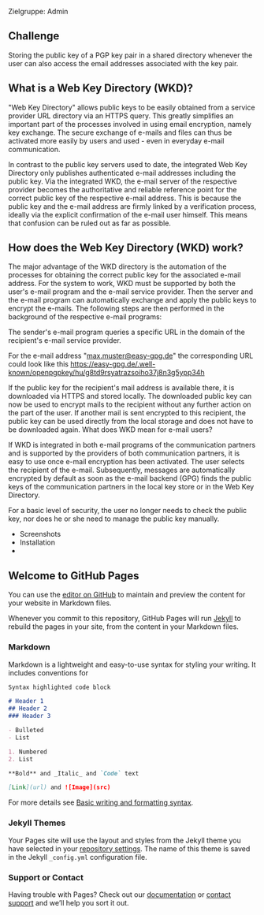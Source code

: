 Zielgruppe: Admin

## Challenge

Storing the public key of a PGP key pair in a shared directory whenever the user can also access the email addresses associated with the key pair.

## What is a Web Key Directory (WKD)?

"Web Key Directory" allows public keys to be easily obtained from a service provider URL directory via an HTTPS query. This greatly simplifies an important part of the processes involved in using email encryption, namely key exchange. The secure exchange of e-mails and files can thus be activated more easily by users and used - even in everyday e-mail communication.

In contrast to the public key servers used to date, the integrated Web Key Directory only publishes authenticated e-mail addresses including the public key. Via the integrated WKD, the e-mail server of the respective provider becomes the authoritative and reliable reference point for the correct public key of the respective e-mail address. This is because the public key and the e-mail address are firmly linked by a verification process, ideally via the explicit confirmation of the e-mail user himself. This means that confusion can be ruled out as far as possible.

## How does the Web Key Directory (WKD) work?

The major advantage of the WKD directory is the automation of the processes for obtaining the correct public key for the associated e-mail address. For the system to work, WKD must be supported by both the user's e-mail program and the e-mail service provider. Then the server and the e-mail program can automatically exchange and apply the public keys to encrypt the e-mails. The following steps are then performed in the background of the respective e-mail programs:

The sender's e-mail program queries a specific URL in the domain of the recipient's e-mail service provider.

For the e-mail address "max.muster@easy-gpg.de"
the corresponding URL could look like this
https://easy-gpg.de/.well-known/openpgpkey/hu/g8td9rsyatrazsoiho37j8n3g5ypp34h
 
If the public key for the recipient's mail address is available there, it is downloaded via HTTPS and stored locally.
The downloaded public key can now be used to encrypt mails to the recipient without any further action on the part of the user.
If another mail is sent encrypted to this recipient, the public key can be used directly from the local storage and does not have to be downloaded again.
What does WKD mean for e-mail users?

If WKD is integrated in both e-mail programs of the communication partners and is supported by the providers of both communication partners, it is easy to use once e-mail encryption has been activated. The user selects the recipient of the e-mail. Subsequently, messages are automatically encrypted by default as soon as the e-mail backend (GPG) finds the public keys of the communication partners in the local key store or in the Web Key Directory.

For a basic level of security, the user no longer needs to check the public key, nor does he or she need to manage the public key manually.

- Screenshots
- Installation
- 







## Welcome to GitHub Pages

You can use the [editor on GitHub](https://github.com/GPGFuel/GPGFuel/edit/main/docs/index.md) to maintain and preview the content for your website in Markdown files.

Whenever you commit to this repository, GitHub Pages will run [Jekyll](https://jekyllrb.com/) to rebuild the pages in your site, from the content in your Markdown files.

### Markdown

Markdown is a lightweight and easy-to-use syntax for styling your writing. It includes conventions for

```markdown
Syntax highlighted code block

# Header 1
## Header 2
### Header 3

- Bulleted
- List

1. Numbered
2. List

**Bold** and _Italic_ and `Code` text

[Link](url) and ![Image](src)
```

For more details see [Basic writing and formatting syntax](https://docs.github.com/en/github/writing-on-github/getting-started-with-writing-and-formatting-on-github/basic-writing-and-formatting-syntax).

### Jekyll Themes

Your Pages site will use the layout and styles from the Jekyll theme you have selected in your [repository settings](https://github.com/GPGFuel/GPGFuel/settings/pages). The name of this theme is saved in the Jekyll `_config.yml` configuration file.

### Support or Contact

Having trouble with Pages? Check out our [documentation](https://docs.github.com/categories/github-pages-basics/) or [contact support](https://support.github.com/contact) and we’ll help you sort it out.
